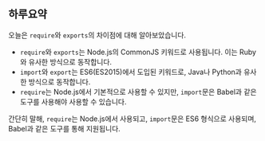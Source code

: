 ## 하루요약
오늘은 `require`와 `exports`의 차이점에 대해 알아보았습니다. 

- `require`와 `exports`는 Node.js의 CommonJS 키워드로 사용됩니다. 이는 Ruby와 유사한 방식으로 동작합니다.
- `import`와 `export`는 ES6(ES2015)에서 도입된 키워드로, Java나 Python과 유사한 방식으로 동작합니다.
- `require`는 Node.js에서 기본적으로 사용할 수 있지만, `import`문은 Babel과 같은 도구를 사용해야 사용할 수 있습니다.

간단히 말해, `require`는 Node.js에서 사용되고, `import`문은 ES6 형식으로 사용되며, Babel과 같은 도구를 통해 지원됩니다.